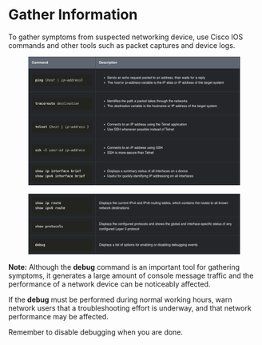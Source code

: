 # Gather Information

To gather symptoms from suspected networking device, use Cisco IOS commands and other tools such as packet captures and device logs.

<figure><img src="../../../.gitbook/assets/Screenshot 2024-12-20 at 12.48.33.png" alt=""><figcaption></figcaption></figure>

<figure><img src="../../../.gitbook/assets/Screenshot 2024-12-20 at 12.49.08.png" alt=""><figcaption></figcaption></figure>

**Note:** Although the **debug** command is an important tool for gathering symptoms, it generates a large amount of console message traffic and the performance of a network device can be noticeably affected.&#x20;

If the **debug** must be performed during normal working hours, warn network users that a troubleshooting effort is underway, and that network performance may be affected.&#x20;

Remember to disable debugging when you are done.
